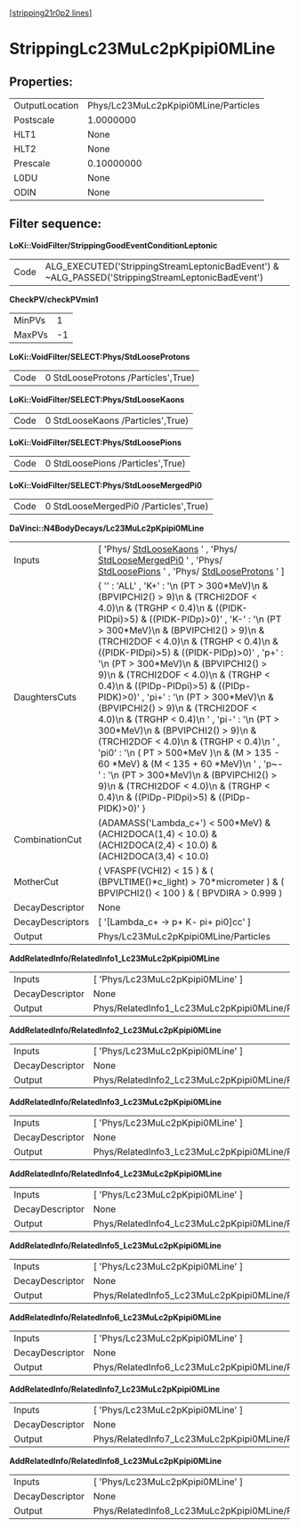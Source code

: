 [[stripping21r0p2 lines]](./stripping21r0p2-index)

# StrippingLc23MuLc2pKpipi0MLine

## Properties:

|                |                                      |
|----------------|--------------------------------------|
| OutputLocation | Phys/Lc23MuLc2pKpipi0MLine/Particles |
| Postscale      | 1.0000000                            |
| HLT1           | None                                 |
| HLT2           | None                                 |
| Prescale       | 0.10000000                           |
| L0DU           | None                                 |
| ODIN           | None                                 |

## Filter sequence:

**LoKi::VoidFilter/StrippingGoodEventConditionLeptonic**

|      |                                                                                                   |
|------|---------------------------------------------------------------------------------------------------|
| Code | ALG_EXECUTED('StrippingStreamLeptonicBadEvent') & \~ALG_PASSED('StrippingStreamLeptonicBadEvent') |

**CheckPV/checkPVmin1**

|        |     |
|--------|-----|
| MinPVs | 1   |
| MaxPVs | -1  |

**LoKi::VoidFilter/SELECT:Phys/StdLooseProtons**

|      |                                     |
|------|-------------------------------------|
| Code | 0 StdLooseProtons /Particles',True) |

**LoKi::VoidFilter/SELECT:Phys/StdLooseKaons**

|      |                                   |
|------|-----------------------------------|
| Code | 0 StdLooseKaons /Particles',True) |

**LoKi::VoidFilter/SELECT:Phys/StdLoosePions**

|      |                                   |
|------|-----------------------------------|
| Code | 0 StdLoosePions /Particles',True) |

**LoKi::VoidFilter/SELECT:Phys/StdLooseMergedPi0**

|      |                                       |
|------|---------------------------------------|
| Code | 0 StdLooseMergedPi0 /Particles',True) |

**DaVinci::N4BodyDecays/Lc23MuLc2pKpipi0MLine**

|                  |                                                                                                                                                                                                                                                                                                                                                                                                                                                                                                                                                                                                                                                                                                                                                                                                                                                                                     |
|------------------|-------------------------------------------------------------------------------------------------------------------------------------------------------------------------------------------------------------------------------------------------------------------------------------------------------------------------------------------------------------------------------------------------------------------------------------------------------------------------------------------------------------------------------------------------------------------------------------------------------------------------------------------------------------------------------------------------------------------------------------------------------------------------------------------------------------------------------------------------------------------------------------|
| Inputs           | [ 'Phys/ [StdLooseKaons](./stripping21r0p2-stdloosekaons) ' , 'Phys/ [StdLooseMergedPi0](./stripping21r0p2-stdloosemergedpi0) ' , 'Phys/ [StdLoosePions](./stripping21r0p2-stdloosepions) ' , 'Phys/ [StdLooseProtons](./stripping21r0p2-stdlooseprotons) ' ]                                                                                                                                                                                                                                                                                                                                                                                                                                                                                                                                                                                                                     |
| DaughtersCuts    | { '' : 'ALL' , 'K+' : '\n (PT \> 300\*MeV)\n & (BPVIPCHI2() \> 9)\n & (TRCHI2DOF \< 4.0)\n & (TRGHP \< 0.4)\n & ((PIDK-PIDpi)\>5) & ((PIDK-PIDp)\>0)' , 'K-' : '\n (PT \> 300\*MeV)\n & (BPVIPCHI2() \> 9)\n & (TRCHI2DOF \< 4.0)\n & (TRGHP \< 0.4)\n & ((PIDK-PIDpi)\>5) & ((PIDK-PIDp)\>0)' , 'p+' : '\n (PT \> 300\*MeV)\n & (BPVIPCHI2() \> 9)\n & (TRCHI2DOF \< 4.0)\n & (TRGHP \< 0.4)\n & ((PIDp-PIDpi)\>5) & ((PIDp-PIDK)\>0)' , 'pi+' : '\n (PT \> 300\*MeV)\n & (BPVIPCHI2() \> 9)\n & (TRCHI2DOF \< 4.0)\n & (TRGHP \< 0.4)\n ' , 'pi-' : '\n (PT \> 300\*MeV)\n & (BPVIPCHI2() \> 9)\n & (TRCHI2DOF \< 4.0)\n & (TRGHP \< 0.4)\n ' , 'pi0' : '\n ( PT \> 500\*MeV )\n & (M \> 135 - 60 \*MeV) & (M \< 135 + 60 \*MeV)\n ' , 'p\~-' : '\n (PT \> 300\*MeV)\n & (BPVIPCHI2() \> 9)\n & (TRCHI2DOF \< 4.0)\n & (TRGHP \< 0.4)\n & ((PIDp-PIDpi)\>5) & ((PIDp-PIDK)\>0)' } |
| CombinationCut   | (ADAMASS('Lambda_c+') \< 500\*MeV) & (ACHI2DOCA(1,4) \< 10.0) & (ACHI2DOCA(2,4) \< 10.0) & (ACHI2DOCA(3,4) \< 10.0)                                                                                                                                                                                                                                                                                                                                                                                                                                                                                                                                                                                                                                                                                                                                                                 |
| MotherCut        | ( VFASPF(VCHI2) \< 15 ) & ( (BPVLTIME()\*c_light) \> 70\*micrometer ) & ( BPVIPCHI2() \< 100 ) & ( BPVDIRA \> 0.999 )                                                                                                                                                                                                                                                                                                                                                                                                                                                                                                                                                                                                                                                                                                                                                               |
| DecayDescriptor  | None                                                                                                                                                                                                                                                                                                                                                                                                                                                                                                                                                                                                                                                                                                                                                                                                                                                                                |
| DecayDescriptors | [ '[Lambda_c+ -\> p+ K- pi+ pi0]cc' ]                                                                                                                                                                                                                                                                                                                                                                                                                                                                                                                                                                                                                                                                                                                                                                                                                                           |
| Output           | Phys/Lc23MuLc2pKpipi0MLine/Particles                                                                                                                                                                                                                                                                                                                                                                                                                                                                                                                                                                                                                                                                                                                                                                                                                                                |

**AddRelatedInfo/RelatedInfo1_Lc23MuLc2pKpipi0MLine**

|                 |                                                   |
|-----------------|---------------------------------------------------|
| Inputs          | [ 'Phys/Lc23MuLc2pKpipi0MLine' ]                |
| DecayDescriptor | None                                              |
| Output          | Phys/RelatedInfo1_Lc23MuLc2pKpipi0MLine/Particles |

**AddRelatedInfo/RelatedInfo2_Lc23MuLc2pKpipi0MLine**

|                 |                                                   |
|-----------------|---------------------------------------------------|
| Inputs          | [ 'Phys/Lc23MuLc2pKpipi0MLine' ]                |
| DecayDescriptor | None                                              |
| Output          | Phys/RelatedInfo2_Lc23MuLc2pKpipi0MLine/Particles |

**AddRelatedInfo/RelatedInfo3_Lc23MuLc2pKpipi0MLine**

|                 |                                                   |
|-----------------|---------------------------------------------------|
| Inputs          | [ 'Phys/Lc23MuLc2pKpipi0MLine' ]                |
| DecayDescriptor | None                                              |
| Output          | Phys/RelatedInfo3_Lc23MuLc2pKpipi0MLine/Particles |

**AddRelatedInfo/RelatedInfo4_Lc23MuLc2pKpipi0MLine**

|                 |                                                   |
|-----------------|---------------------------------------------------|
| Inputs          | [ 'Phys/Lc23MuLc2pKpipi0MLine' ]                |
| DecayDescriptor | None                                              |
| Output          | Phys/RelatedInfo4_Lc23MuLc2pKpipi0MLine/Particles |

**AddRelatedInfo/RelatedInfo5_Lc23MuLc2pKpipi0MLine**

|                 |                                                   |
|-----------------|---------------------------------------------------|
| Inputs          | [ 'Phys/Lc23MuLc2pKpipi0MLine' ]                |
| DecayDescriptor | None                                              |
| Output          | Phys/RelatedInfo5_Lc23MuLc2pKpipi0MLine/Particles |

**AddRelatedInfo/RelatedInfo6_Lc23MuLc2pKpipi0MLine**

|                 |                                                   |
|-----------------|---------------------------------------------------|
| Inputs          | [ 'Phys/Lc23MuLc2pKpipi0MLine' ]                |
| DecayDescriptor | None                                              |
| Output          | Phys/RelatedInfo6_Lc23MuLc2pKpipi0MLine/Particles |

**AddRelatedInfo/RelatedInfo7_Lc23MuLc2pKpipi0MLine**

|                 |                                                   |
|-----------------|---------------------------------------------------|
| Inputs          | [ 'Phys/Lc23MuLc2pKpipi0MLine' ]                |
| DecayDescriptor | None                                              |
| Output          | Phys/RelatedInfo7_Lc23MuLc2pKpipi0MLine/Particles |

**AddRelatedInfo/RelatedInfo8_Lc23MuLc2pKpipi0MLine**

|                 |                                                   |
|-----------------|---------------------------------------------------|
| Inputs          | [ 'Phys/Lc23MuLc2pKpipi0MLine' ]                |
| DecayDescriptor | None                                              |
| Output          | Phys/RelatedInfo8_Lc23MuLc2pKpipi0MLine/Particles |
